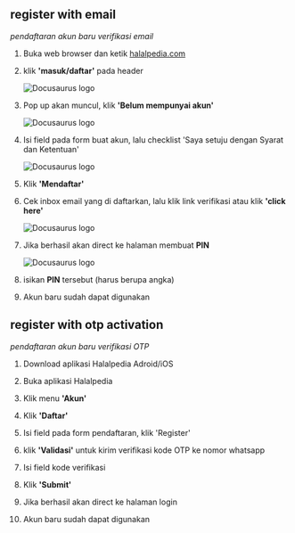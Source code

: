 ## register with email

_pendaftaran akun baru verifikasi email_

1. Buka web browser dan ketik [halalpedia.com](https://www.halalpedia.com)

2. klik __'masuk/daftar'__ pada header

   ![Docusaurus logo](https://gitlab.com/halalpedia/halalpedia-features-flow/-/raw/674f1b936b17f2b5e5ce23b552004fbc29e64c8b/source/images/mainpage-fix.jpeg)

3. Pop up akan muncul, klik __'Belum mempunyai akun'__

    ![Docusaurus logo]()

4. Isi field pada form buat akun, lalu checklist 'Saya setuju dengan Syarat dan Ketentuan'

   ![Docusaurus logo]()

5. Klik __'Mendaftar'__

6. Cek inbox email yang di daftarkan, lalu klik link verifikasi atau klik __'click here'__

    ![Docusaurus logo]()

7. Jika berhasil akan direct ke halaman membuat __PIN__

   ![Docusaurus logo]()

8. isikan __PIN__ tersebut (harus berupa angka)

9. Akun baru sudah dapat digunakan


## register with otp activation

_pendaftaran akun baru verifikasi OTP_

1. Download aplikasi Halalpedia Adroid/iOS

2. Buka aplikasi Halalpedia

3. Klik menu __'Akun'__

4. Klik __'Daftar'__

5. Isi field pada form pendaftaran, klik 'Register'

6. klik __'Validasi'__ untuk kirim verifikasi kode OTP ke nomor whatsapp

7. Isi field kode verifikasi

8. Klik __'Submit'__

9. Jika berhasil akan direct ke halaman login

10. Akun baru sudah dapat digunakan
